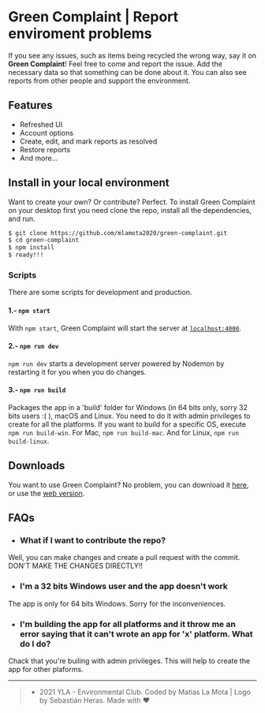 # Green Complaint | Report enviroment problems

If you see any issues, such as items being recycled the wrong way, say it on **Green Complaint**! Feel free to come and report the issue. Add the necessary data so that something can be done about it. You can also see reports from other people and support the environment. 

## Features

- Refreshed UI
- Account options
- Create, edit, and mark reports as resolved
- Restore reports
- And more...

## Install in your local environment

Want to create your own? Or contribute? Perfect. To install Green Complaint on your desktop first you need clone the repo, install all the dependencies, and run.

```bash
$ git clone https://github.com/mlamota2020/green-complaint.git
$ cd green-complaint
$ npm install
$ ready!!!
```
### Scripts

There are some scripts for development and production.

#### 1.- `npm start`

With `npm start`, Green Complaint will start the server at [`localhost:4000`](http://localhost:4000).

#### 2.- `npm run dev`

`npm run dev` starts a development server powered by Nodemon by restarting it for you when you do changes.

#### 3.- `npm run build`

Packages the app in a 'build' folder for Windows (in 64 bits only, sorry 32 bits users :( ), macOS and Linux. You need to do it with admin privileges to create for all the platforms. If you want to build for a specific OS, execute `npm run build-win`. For Mac, `npm run build-mac`. And for Linux, `npm run build-linux`.
## Downloads

You want to use Green Complaint? No problem, you can download it [here](https://github.com/mlamota2020/green-complaint/releases), or use the [web version](https://green-complaint.mlamota2020.repl.co).

## FAQs

- ### What if I want to contribute the repo?

Well, you can make changes and create a pull request with the commit. DON'T MAKE THE CHANGES DIRECTLY!!

- ### I'm a 32 bits Windows user and the app doesn't work

The app is only for 64 bits Windows. Sorry for the inconveniences.

- ### I'm building the app for all platforms and it throw me an error saying that it can't wrote an app for 'x' platform. What do I do?

Chack that you're builing with admin privileges. This will help to create the app for other plaforms.

----------

> - 2021 YLA - Environmental Club. Coded by Matias La Mota | Logo by Sebastián Heras. Made with ♥
